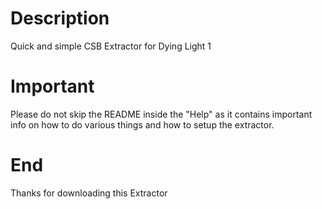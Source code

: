# Description
Quick and simple CSB Extractor for Dying Light 1

# Important
Please do not skip the README inside the "Help" as
it contains important info on how to do various
things and how to setup the extractor. 


# End
Thanks for downloading this Extractor
